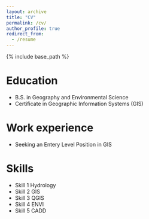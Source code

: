 ```yaml
---
layout: archive
title: "CV"
permalink: /cv/
author_profile: true
redirect_from:
  - /resume
---
```


{% include base_path %}

Education
======
* B.S. in Geography and Environmental Science
* Certificate in Geographic Information Systems (GIS)

Work experience
======
* Seeking an Entery Level Position in GIS
  
Skills
======
* Skill 1 Hydrology
* Skill 2 GIS
* Skill 3 QGIS
* Skill 4 ENVI
* Skill 5 CADD
